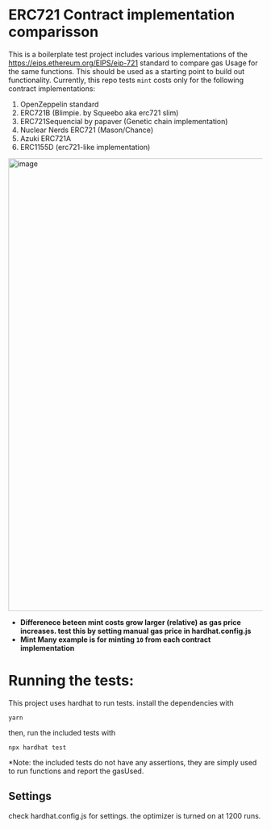 # ERC721 Contract implementation comparisson

This is a boilerplate test project includes various implementations of the https://eips.ethereum.org/EIPS/eip-721 standard to compare gas Usage for the same functions. This should be used as a starting point to build out functionality. Currently, this repo tests `mint` costs only for the following contract implementations:


1. OpenZeppelin standard
2. ERC721B (Blimpie. by Squeebo aka erc721 slim)
3. ERC721Sequencial by papaver (Genetic chain implementation)
4. Nuclear Nerds ERC721 (Mason/Chance)
5. Azuki ERC721A
6. ERC1155D (erc721-like implementation)

<img width="898" alt="image" src="https://user-images.githubusercontent.com/91582112/159269155-205ed378-5f7f-44b5-990b-09cd4f0f245e.png">

- **Differenece beteen mint costs grow larger (relative) as gas price increases. test this by setting manual gas price in hardhat.config.js**
- **Mint Many example is for minting `10` from each contract implementation**

# Running the tests:

This project uses hardhat to run tests. install the dependencies with

```
yarn
```

then, run the included tests with

```
npx hardhat test
```

\*Note: the included tests do not have any assertions, they are simply used to run functions and report the gasUsed.

## Settings

check hardhat.config.js for settings. the optimizer is turned on at 1200 runs.
